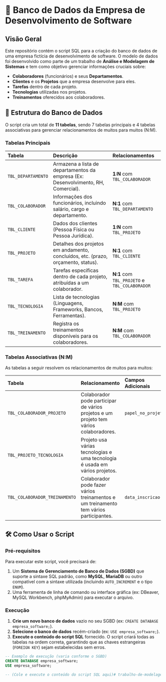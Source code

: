 # 💾 Banco de Dados da Empresa de Desenvolvimento de Software

## Visão Geral

Este repositório contém o script SQL para a criação do banco de dados de uma empresa fictícia de desenvolvimento de software. O modelo de dados foi desenvolvido como parte de um trabalho de **Análise e Modelagem de Sistemas** e tem como objetivo gerenciar informações cruciais sobre:

* **Colaboradores** (funcionários) e seus **Departamentos**.
* **Clientes** e os **Projetos** que a empresa desenvolve para eles.
* **Tarefas** dentro de cada projeto.
* **Tecnologias** utilizadas nos projetos.
* **Treinamentos** oferecidos aos colaboradores.

## 🚀 Estrutura do Banco de Dados

O script cria um total de **11 tabelas**, sendo 7 tabelas principais e 4 tabelas associativas para gerenciar relacionamentos de muitos para muitos (N:M).

### Tabelas Principais

| Tabela | Descrição | Relacionamentos |
| :--- | :--- | :--- |
| `TBL_DEPARTAMENTO` | Armazena a lista de departamentos da empresa (Ex: Desenvolvimento, RH, Comercial). | **1:N** com `TBL_COLABORADOR` |
| `TBL_COLABORADOR` | Informações dos funcionários, incluindo salário, cargo e departamento. | **N:1** com `TBL_DEPARTAMENTO` |
| `TBL_CLIENTE` | Dados dos clientes (Pessoa Física ou Pessoa Jurídica). | **1:N** com `TBL_PROJETO` |
| `TBL_PROJETO` | Detalhes dos projetos em andamento, concluídos, etc. (prazo, orçamento, status). | **N:1** com `TBL_CLIENTE` |
| `TBL_TAREFA` | Tarefas específicas dentro de cada projeto, atribuídas a um colaborador. | **N:1** com `TBL_PROJETO` e `TBL_COLABORADOR` |
| `TBL_TECNOLOGIA` | Lista de tecnologias (Linguagens, Frameworks, Bancos, Ferramentas). | **N:M** com `TBL_PROJETO` |
| `TBL_TREINAMENTO` | Registra os treinamentos disponíveis para os colaboradores. | **N:M** com `TBL_COLABORADOR` |

### Tabelas Associativas (N:M)

As tabelas a seguir resolvem os relacionamentos de muitos para muitos:

| Tabela | Relacionamento | Campos Adicionais |
| :--- | :--- | :--- |
| `TBL_COLABORADOR_PROJETO` | Colaborador pode participar de vários projetos e um projeto tem vários colaboradores. | `papel_no_projeto` |
| `TBL_PROJETO_TECNOLOGIA` | Projeto usa várias tecnologias e uma tecnologia é usada em vários projetos. | |
| `TBL_COLABORADOR_TREINAMENTO` | Colaborador pode fazer vários treinamentos e um treinamento tem vários participantes. | `data_inscricao` |

## 🛠️ Como Usar o Script

### Pré-requisitos

Para executar este script, você precisará de:

1.  Um **Sistema de Gerenciamento de Banco de Dados (SGBD)** que suporte a sintaxe SQL padrão, como **MySQL**, **MariaDB** ou outro compatível com a sintaxe utilizada (incluindo `AUTO_INCREMENT` e o tipo `ENUM`).
2.  Uma ferramenta de linha de comando ou interface gráfica (ex: DBeaver, MySQL Workbench, phpMyAdmin) para executar o arquivo.

### Execução

1.  **Crie um novo banco de dados** vazio no seu SGBD (ex: `CREATE DATABASE empresa_software;`).
2.  **Selecione o banco de dados** recém-criado (ex: `USE empresa_software;`).
3.  **Execute o conteúdo do script SQL** fornecido. O script criará todas as tabelas na ordem correta, garantindo que as chaves estrangeiras (`FOREIGN KEY`) sejam estabelecidas sem erros.

```sql
-- Exemplo de execução (varia conforme o SGBD)
CREATE DATABASE empresa_software;
USE empresa_software;

-- (Cole e execute o conteúdo do script SQL aqui)# trabalho-de-modelagem-de-sistemas
